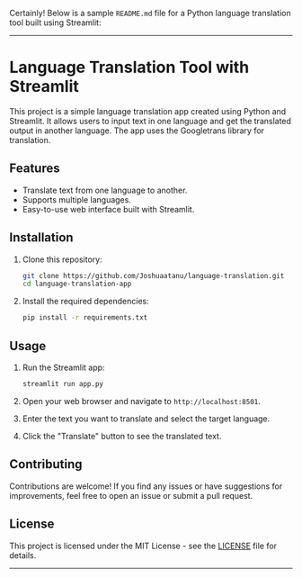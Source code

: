 Certainly! Below is a sample `README.md` file for a Python language translation tool built using Streamlit:

---

# Language Translation Tool with Streamlit

This project is a simple language translation app created using Python and Streamlit. It allows users to input text in one language and get the translated output in another language. The app uses the Googletrans library for translation.

## Features

- Translate text from one language to another.
- Supports multiple languages.
- Easy-to-use web interface built with Streamlit.

## Installation

1. Clone this repository:

    ```bash
    git clone https://github.com/Joshuaatanu/language-translation.git
    cd language-translation-app
    ```

2. Install the required dependencies:

    ```bash
    pip install -r requirements.txt
    ```

## Usage

1. Run the Streamlit app:

    ```bash
    streamlit run app.py
    ```

2. Open your web browser and navigate to `http://localhost:8501`.

3. Enter the text you want to translate and select the target language.

4. Click the "Translate" button to see the translated text.

## Contributing

Contributions are welcome! If you find any issues or have suggestions for improvements, feel free to open an issue or submit a pull request.

## License

This project is licensed under the MIT License - see the [LICENSE](LICENSE) file for details.

---

